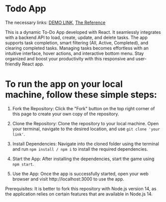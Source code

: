 # Todo App

The necessary links:
    [DEMO LINK](https://katerynashylina.github.io/todo_app/), 
    [The Reference](https://todomvc.com/examples/vanillajs/#/)

This is a dynamic To-Do App developed with React. It seamlessly integrates with a backend API to load, create, update, and delete tasks. The app supports task completion, smart filtering (All, Active, Completed), and clearing completed tasks. Managing tasks becomes effortless with an intuitive interface, hover actions, and interactive bottom menu. Stay organized and boost your productivity with this responsive and user-friendly React app.

# To run the app on your local machine, follow these simple steps:

1. Fork the Repository:
Click the "Fork" button on the top right corner of this page to create your own copy of the repository.

2. Clone the Repository:
Clone the repository to your local machine. Open your terminal, navigate to the desired location, and use `git clone 'your link'`.

3. Install Dependencies:
Navigate into the cloned folder using the terminal and run `npm install / npm i` to install the required dependencies.

4. Start the App:
After installing the dependencies, start the game using `npm start`.

5. Use the App:
Once the app is successfully started, open your web browser and visit http://localhost:3000 to use the app.

Prerequisites:
It is better to fork this repository with Node.js version 14, as the application relies on certain features that are available in Node.js 14.
